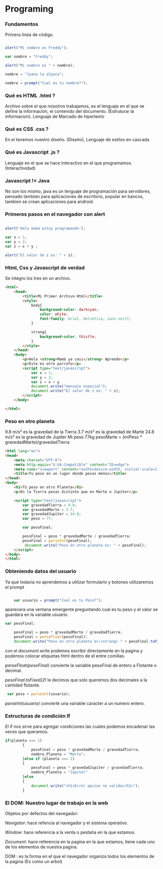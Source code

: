 # Programing

### Fundamentos
Primera linea de código.

```javascript

alert("Mi nombre es Freddy");

var nombre = "Freddy";

alert("Mi nombre es " + nombre);

nombre = "Juana la alpaca";

nombre = prompt("Cual es tu nombre?");

```

### Qué es HTML .html ?
Archivo sobre el que nosotros trabajamos, es el lenguaje en el que se define la información, el contenido del documento. (Estruturar la informacion).
Lenguaje de Marcado de hipertexto

### Qué es CSS .css ?
En el tenemos nuestro diseño. (Diseño),
Lenguaje de estilos en cascada


### Qué es Javascript .js ?
Lenguaje en el que se hace interactivo en el que programamos.(Interactividad)

### Javascript != Java
No son los mismo, java es un lenguaje de programación para servidores, pensado tambien para aplicaciones de escritorio, popular en bancos, tambien se crean aplicaciones para android.

### Primeros pasos en el navegador con alert

```javascript

alert('Hola mamá estoy programando');

var x = 1;
var y = 2;
var z = x + y ;

alert("El valor de z es: " + z);

```

### Html, Css y Javascript de verdad
Se integro los tres en un archivo.
```html
<html>
    <head>
        <title>Mi Primer Archivo Html</title>
        <style>
            body{
                background-color: darkcyan;
                color: white;
                font-family: Arial, Helvetica, sans-serif;
            }

            strong{
                background-color: thistle;
            }
        </style>
    </head>
    <body>
        <p>Hola <strong>Mamá ya casi</strong> Aprendo</p>
        <p>Este es otro parrafo</p>
        <script type="text/javascript">
            var x = 1;
            var y = 2;
            var z = x + y
            document.write("mensaje especial");
            document.write("El valor de z es: " + z);
        </script>
    </body>

</html>
```
### Peso en otro planeta
9.8 m/s² es la gravedad de la Tierra
3.7 m/s² es la gravedad de Marte
24.8 m/s² es la gravedad de Jupiter
Mi peso 77kg
pesoMarte = (miPeso * gravedadMarte)/gravedadTierra

```html
<html lang="en">
<head>
    <meta charset="UTF-8">
    <meta http-equiv="X-UA-Compatible" content="IE=edge">
    <meta name="viewport" content="width=device-width, initial-scale=1.0">
    <title>Tu peso en un lugar donde pesas menos</title>
</head>
<body>
    <h1>Tú peso en otro Planeta</h1>
    <p>En la Tierra pesas distinto que en Marte o Jupiter</p>

    <script type="text/javascript">
        var gravedadTierra = 9.8;
        var gravedadMarte = 3.7;
        var gravedadJupiter = 24.8;
        var peso = 77;

        var pesoFinal;

        pesoFinal = peso * gravedadMarte / gravedadTierra;
        pesoFinal = parseInt(pesoFinal);
         document.write("Peso en otro planeta es: " + pesoFinal);
    </script>
</body>
</html>
```

### Obteniendo datos del usuario
Ya que todavia no aprendemos a utilizar formulario y botones utilizaremos el prompt

```javascript

    var usuario = prompt("Cual es tu Peso?");
```
aparecera una ventana emergente preguntando cual es tu peso y el valor se guardara en la
variable *usuario*.

```javascript
var pesoFinal;

    pesoFinal = peso * gravedadMarte / gravedadTierra;
    pesoFinal = parseFloat(pesoFinal);
    document.write("Peso en otro planeta es:<strong> " + pesoFinal.toFixed(2) + " " + "Kilos</strong>");
```
con el *document.write* podemos escribir directamente en la pagina y podemos colocar etiquetas html
dentro de el entre comillas.

*parseFloat(pesoFinal)* convierte la variable pesoFinal de entero a Flotante o decimal.

*pesoFinal.toFixed(2)* le decimos que solo queremos dos decimales a la cantidad flotante.

```javascript
 var peso = parseInt(usuario);
```
*parseInt(usuario)* convierte una variable caracter a un numero entero.

### Estructuras de condición If

El if nos sirve para agregar condiciones las cuales podemos encadenar las veces que queramos.

```javascript
if(planeta === 1)
        {
            pesoFinal = peso * gravedadMarte / gravedadTierra;
            nombre_Planeta = "Marte";
        }else if (planeta === 2)
        {
            pesoFinal = peso * gravedadJupiter / gravedadTierra;
            nombre_Planeta = "Jupiter"
        }else
        {
            document.write("<h1>Error opcion no valida</h1>");
        }
```

### El DOM: Nuestro lugar de trabajo en la web
Objetos por defectos del navegador:

*Navigator*: hace refencia al navegador y el sistema operativo.

*Window*: hace referencia a la venta o pestaña en la que estamos.

*Document*: hace referencia en la pagina en la que estamos, tiene cada uno de los elementos de nuestra pagina.

DOM : es la forma en el que el navegador organiza todos los elementos de la pagina (Es como un arbol)




